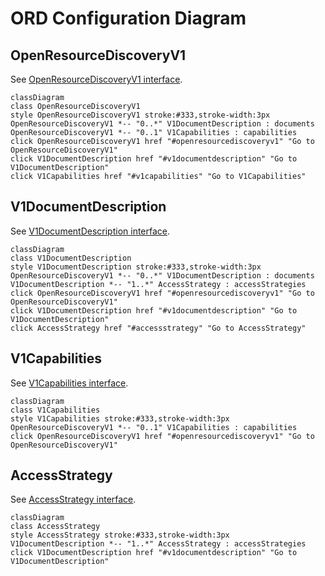 # ORD Configuration Diagram

## OpenResourceDiscoveryV1
See [OpenResourceDiscoveryV1 interface](../interfaces/configuration.md#ord-v1-support).
  ```mermaid
  classDiagram
  class OpenResourceDiscoveryV1
  style OpenResourceDiscoveryV1 stroke:#333,stroke-width:3px
  OpenResourceDiscoveryV1 *-- "0..*" V1DocumentDescription : documents
  OpenResourceDiscoveryV1 *-- "0..1" V1Capabilities : capabilities
  click OpenResourceDiscoveryV1 href "#openresourcediscoveryv1" "Go to OpenResourceDiscoveryV1"
  click V1DocumentDescription href "#v1documentdescription" "Go to V1DocumentDescription"
  click V1Capabilities href "#v1capabilities" "Go to V1Capabilities"
  ```
  

## V1DocumentDescription
See [V1DocumentDescription interface](../interfaces/configuration.md#ord-v1-document-description).
  ```mermaid
  classDiagram
  class V1DocumentDescription
  style V1DocumentDescription stroke:#333,stroke-width:3px
  OpenResourceDiscoveryV1 *-- "0..*" V1DocumentDescription : documents
  V1DocumentDescription *-- "1..*" AccessStrategy : accessStrategies
  click OpenResourceDiscoveryV1 href "#openresourcediscoveryv1" "Go to OpenResourceDiscoveryV1"
  click V1DocumentDescription href "#v1documentdescription" "Go to V1DocumentDescription"
  click AccessStrategy href "#accessstrategy" "Go to AccessStrategy"
  ```
  

## V1Capabilities
See [V1Capabilities interface](../interfaces/configuration.md#ord-v1-capabilities).
  ```mermaid
  classDiagram
  class V1Capabilities
  style V1Capabilities stroke:#333,stroke-width:3px
  OpenResourceDiscoveryV1 *-- "0..1" V1Capabilities : capabilities
  click OpenResourceDiscoveryV1 href "#openresourcediscoveryv1" "Go to OpenResourceDiscoveryV1"
  ```
  

## AccessStrategy
See [AccessStrategy interface](../interfaces/configuration.md#access-strategy).
  ```mermaid
  classDiagram
  class AccessStrategy
  style AccessStrategy stroke:#333,stroke-width:3px
  V1DocumentDescription *-- "1..*" AccessStrategy : accessStrategies
  click V1DocumentDescription href "#v1documentdescription" "Go to V1DocumentDescription"
  ```
  